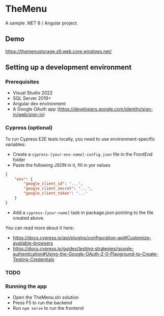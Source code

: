 # TheMenu

A sample .NET 6 / Angular project.


## Demo

https://themenustorage.z6.web.core.windows.net/

## Setting up a development environment

### Prerequisites

- Visual Studio 2022
- SQL Server 2019+
- Angular dev environment
- A Google OAuth app (https://developers.google.com/identity/sign-in/web/sign-in)

### Cypress (optional) 

To run Cypress E2E tests locally, you need to use environment-specific variables:
-  Create a `cypress-[your-env-name]-config.json` file in the FrontEnd folder
- Paste the following JSON in 
it, fill in yor values

```json
{
    "env": {
        "google_client_id": "...",
        "google_client_secret": "...",
        "google_client_token": "..."
    }
}
```

- Add a `cypress-[your-name]` task in package.json pointing to the file created above.

You can read more about it here:
- https://docs.cypress.io/api/plugins/configuration-api#Customize-available-browsers
- https://docs.cypress.io/guides/testing-strategies/google-authentication#Using-the-Google-OAuth-2-0-Playground-to-Create-Testing-Credentials

### TODO

### Running the app

- Open the TheMenu.sln solution
- Press F5 to run the backend
- Run `npm serve` to run the frontend
